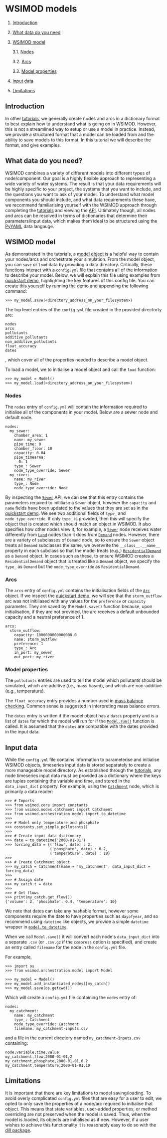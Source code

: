 # WSIMOD models

1. [Introduction](#introduction)

2. [What data do you need](#what-data-do-you-need)

3. [WSIMOD model](#wsimod-model)

    3.1. [Nodes](#nodes)

    3.2. [Arcs](#arcs)

    3.3. [Model properties](#model-properties)

4. [Input data](#input-data)

5. [Limitations](#limitations)

## Introduction
In other [tutorials](tutorials.md), we generally create nodes and arcs in a dictionary format
to best explain how to understand what is going on in WSIMOD. However, this
is not a streamlined way to setup or use a model in practice. Instead, we 
provide a structured format that a model can be loaded from and the ability
to save models to this format. In this tutorial we will describe the format, 
and give examples.

## What data do you need?
WSIMOD combines a variety of different models into different types of 
node/component. Our goal is a highly flexible approach to representing a wide 
variety of water systems. The result is that your data requirements will be 
highly specific to your project, the systems that you want to include, and the 
questions you want to ask of your model. To understand what model components
you should include, and what data requirements these have, we recommend 
familiarising yourself with the WSIMOD approach through completing the 
[tutorials](tutorials.md) and viewing the [API](reference.md). Ultimately though, 
all nodes and arcs can be resolved in terms of dictionaries that
determine their parameters/input data, which makes them ideal to be structured using 
the [PyYAML](https://pyyaml.org/) data langauge. 

## WSIMOD model
As demonstrated in the tutorials, a [model object](./../reference-model/#wsimod.orchestration.model.Model) 
is a helpful way to contain your nodes/arcs and orchestrate your simulation.
From the model object, you can `save` or `load` data by providing a data 
directory. Critically, these functions interact with a `config.yml` file that 
contains all of the information to describe your model. Below, we will explain 
this file using examples from [quickstart demo](./../demo/scripts/quickstart_demo), 
highlighting the key features of this config file. You can create this yourself by 
running the demo and appending the following command:

```
>>> my_model.save(<directory_address_on_your_filesystem>)
```

The top level entries of the `config.yml` file created in the provided directorty are: 
```
nodes
arcs
pollutants
additive_pollutants
non_additive_pollutants
float_accuracy
dates
```
, which cover all of the properties needed to describe a model object. 

To load a model, we to initialise a model object and call the `load` function:

```
>>> my_model = Model()
>>> my_model.load(<directory_address_on_your_filesystem>)
```

### Nodes
The `nodes` entry of `config.yml` will contain the information required to initialise all of the components
in your model. Below are a sewer node and default node. 

```
nodes:
  my_sewer:
    chamber_area: 1
    name: my_sewer
    pipe_time: 0
    chamber_floor: 10
    capacity: 0.04
    pipe_timearea:
      0: 1
    type_: Sewer
    node_type_override: Sewer
  my_river:
    name: my_river
    type_: Node
    node_type_override: Node
```

By inspecting the [`Sewer`](./../reference-sewer/#wsimod.nodes.sewer.Sewer) API, 
we can see that this entry contains the parameters required to initiliase a 
`Sewer` object, however the `capacity` and `name` fields have been updated to
the values that they are set as in the [quickstart demo](./../demo/scripts/quickstart_demo).
We see two additional fields of `type_` and `node_type_override`. If only 
`type_` is provided, then this will specify the object that is created which 
should match an object in WSIMOD. It also specifies how other nodes view it, 
for example, a [`Sewer`](./../reference-sewer/#wsimod.nodes.sewer.Sewer) node 
receives water differently from [`Land`](./../reference-sewer/#wsimod.nodes.land.Land) 
nodes than it does from [`Demand`](./../reference-other/#wsimod.nodes.demand.Demand) 
nodes. However, there are a variety of subclasses of `Demand` node, so to 
ensure the `Sewer` object treats all `Demand` subclasses the same, we overwrite
the `__class__.__name__` property in each subclass so that the model treats 
(e.g.,) [`ResidentialDemand`](./../reference-other/#wsimod.nodes.demand.ResidentialDemand) 
as a `Demand` object. In cases such as these, to ensure WSIMOD creates a 
`ResidentialDemand` object that is treated like a `Demand` object, we specify 
the `type_` as `Demand` but the `node_type_override` as `ResidentialDemand`.

### Arcs
The `arcs` entry of `config.yml` contains the initialisation fields of the 
[`Arc`](./../reference-arc/#wsimod.arcs.arcs.Arc) 
object. If we inspect the [quickstart demo](./../demo/scripts/quickstart_demo), 
we will see that the `storm_outflow` arc was not initiliased with any values 
for the `preference` or `capacity` parameter. They are saved by the 
`Model.save()` function because, upon initialisation, if they are not provided,
the arc receives a default unbounded capacity and a neutral preference of 1. 

```
arcs:
  storm_outflow:
    capacity: 1000000000000000.0
    name: storm_outflow
    preference: 1
    type_: Arc
    in_port: my_sewer
    out_port: my_river
```

### Model properties
The `pollutants` entries are used to tell the model which pollutants should be simulated, which are additive (i.e., mass based), and which are non-additive (e.g., temperature).

The `float_accuracy` entry provides a number used in [mass balance checking](./../reference-core/#wsimod.core.core.WSIObj.mass_balance). Common sense is suggested in interpreting mass balance errors.

The `dates` entry is written if the model object has a `dates` property and is a list of `dates` for which the model will run for if the [`Model.run()`](./../reference-core/#wsimod.orchestration.model.Model.run) function is called. It is assumed that the `dates` are compatible with the dates provided in the input data.

## Input data
While the `config.yml` file contains information to parameterise and initialise
WSIMOD objects, timeseries input data is stored separately to create a more 
manageable model directory. As established through the [tutorials](tutorials.d),
any node timeseries input data must be provided as a dictionary where the keys
are tuples containing the variable and time, and stored in the `data_input_dict`
property. For example, using the [`Catchment`](./../reference-other/#wsimod.nodes.catchment.Catchment) 
node, which is primarily a data reader:

```
>>> # Imports
>>> from wsimod.core import constants
>>> from wsimod.nodes.catchment import Catchment
>>> from wsimod.orchestration.model import to_datetime
>>> 
>>> # Model only temperature and phosphate
>>> constants.set_simple_pollutants()
>>> 
>>> # Create input data dictionary
>>> date = to_datetime('2000-01-01')
>>> forcing_data = {('flow', date) : 2, 
                    ('phosphate', date) : 0.2, 
                    ('temperature', date) : 10}
>>> 
>>> # Create Catchment object
>>> my_catch = Catchment(name = 'my_catchment', data_input_dict = forcing_data)
>>> 
>>> # Assign date
>>> my_catch.t = date
>>> 
>>> # Get flows
>>> print(my_catch.get_flow())
{'volume': 2, 'phosphate': 0.4, 'temperature': 10}
```

We note that dates can take any hashable format, however some components require the date to have properties such as `dayofyear`, and so recommend using `datetime` like objects, we provide a simple `datetime` wrapper in [`model.to_datetime`](./../reference-model/#wsimod.orchestration.model.to_datetime).

When we call `Model.save()` it will convert each node's `data_input_dict` 
into a separate `.csv` (or `.csv.gz` if the `compress` option is specified), 
and create an entry called `filename` for the node in the `config.yml` file.

For example,

```
>>> import os
>>> from wsimod.orchestration.model import Model

>>> my_model = Model()
>>> my_model.add_instantiated_nodes([my_catch])
>>> my_model.save(os.getcwd())
```

Which will create a `config.yml` file containing the `nodes` entry of:
```
nodes:
  my_catchment:
    name: my_catchment
    type_: Catchment
    node_type_override: Catchment
    filename: my_catchment-inputs.csv
```

and a file in the current directory named `my_catchment-inputs.csv` containing:
```
node,variable,time,value
my_catchment,flow,2000-01-01,2
my_catchment,phosphate,2000-01-01,0.2
my_catchment,temperature,2000-01-01,10
```

## Limitations
It is important that there are key limitations to model saving/loading. To
avoid overly complicated `config.yml` files that are easy for a user to edit, 
we opted to only save the properties of a node/arc required to initialise 
that object. This means that state variables, user-added properties, or 
method overriding are not preserved when the model is saved. Thus, when the
model is loaded, its objects are initialised as if new. However, if a user 
wishes to achieve this functionality it is reasonably easy to do so with the 
[dill package](https://pypi.org/project/dill/).